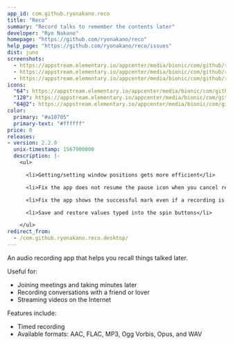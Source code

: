 ```yaml
---
app_id: com.github.ryonakano.reco
title: "Reco"
summary: "Record talks to remember the contents later"
developer: "Ryo Nakano"
homepage: "https://github.com/ryonakano/reco"
help_page: "https://github.com/ryonakano/reco/issues"
dist: juno
screenshots:
  - https://appstream.elementary.io/appcenter/media/bionic/com/github/ryonakano.reco/AD048A51072C5BA28F92558AE5F3CE0B/screenshots/image-1_orig.png
  - https://appstream.elementary.io/appcenter/media/bionic/com/github/ryonakano.reco/AD048A51072C5BA28F92558AE5F3CE0B/screenshots/image-2_orig.png
  - https://appstream.elementary.io/appcenter/media/bionic/com/github/ryonakano.reco/AD048A51072C5BA28F92558AE5F3CE0B/screenshots/image-3_orig.png
icons:
  "64": https://appstream.elementary.io/appcenter/media/bionic/com/github/ryonakano.reco/AD048A51072C5BA28F92558AE5F3CE0B/icons/64x64/com.github.ryonakano.reco_com.github.ryonakano.reco.png
  "128": https://appstream.elementary.io/appcenter/media/bionic/com/github/ryonakano.reco/AD048A51072C5BA28F92558AE5F3CE0B/icons/128x128/com.github.ryonakano.reco_com.github.ryonakano.reco.png
  "64@2": https://appstream.elementary.io/appcenter/media/bionic/com/github/ryonakano.reco/AD048A51072C5BA28F92558AE5F3CE0B/icons/64x64@2/com.github.ryonakano.reco_com.github.ryonakano.reco.png
color:
  primary: "#a10705"
  primary-text: "#ffffff"
price: 0
releases:
- version: 2.2.0
  unix-timestamp: 1567900800
  description: |-
    <ul>

      <li>Getting/setting window positions gets more efficient</li>

      <li>Fix the app does not resume the pause icon when you cancel recording while pausing it</li>

      <li>Fix the app shows the successful mark even if a recording is not saved correctly</li>

      <li>Save and restore values typed into the spin buttons</li>

    </ul>
redirect_from:
  - /com.github.ryonakano.reco.desktop/
---
```


<p>An audio recording app that helps you recall things talked later.</p>
<p>Useful for:</p>
<ul>
  <li>Joining meetings and taking minutes later</li>
  <li>Recording conversations with a friend or lover</li>
  <li>Streaming videos on the Internet</li>
</ul>
<p>Features include:</p>
<ul>
  <li>Timed recording</li>
  <li>Available formats: AAC, FLAC, MP3, Ogg Vorbis, Opus, and WAV</li>
</ul>